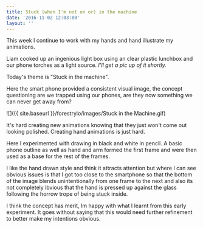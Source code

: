 ```yaml
---
title: Stuck (when I'm not on or) in the machine
date: '2016-11-02 12:03:00'
layout: ''
---
```

This week I continue to work with my hands and hand illustrate my animations.

Liam cooked up an ingenious light box using an clear plastic lunchbox and our phone torches as a light source. *I'll get a pic up of it shortly.*

Today's theme is "Stuck in the machine".

Here the smart phone provided a consistent visual image, the concept questioning are we trapped using our phones, are they now something we can never get away from?

![]({{ site.baseurl }}/forestryio/images/Stuck in the Machine.gif)

It's hard creating new animations knowing that they just won't come out looking polished. Creating hand animations is just hard.

Here I experimented with drawing in black and white in pencil. A basic phone outline as well as hand and arm formed the first frame and were then used as a base for the rest of the frames.

I like the hand drawn style and think it attracts attention but where I can see obvious issues is that I got too close to the smartphone so that the bottom of the image blends unintentionally from one frame to the next and also its not completely ibvious that the hand is pressed up against the glass following the horrow trope of being stuck inside.

I think the concept has merit, Im happy with what I learnt from this early experiment. It goes without saying that this would need further refinement to better make my intentions obvious.